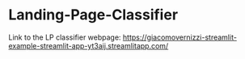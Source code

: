 # Landing-Page-Classifier

Link to the LP classifier webpage:
https://giacomovernizzi-streamlit-example-streamlit-app-yt3aij.streamlitapp.com/
